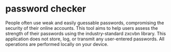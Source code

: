 # password checker
People often use weak and easily guessable passwords, compromising the security of their online accounts. This tool aims to help users assess the strength of their passwords using the industry-standard zxcvbn library.
This application does not store, log, or transmit any user-entered passwords. All operations are performed locally on your device.
